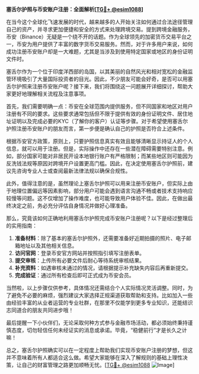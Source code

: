 **塞舌尔护照与币安账户注册：全面解析[[TG💪+ @esim1088](https://t.me/s/esim1088)]**

在当今这个全球化飞速发展的时代，越来越多的人开始关注如何通过合法途径管理自己的资产，并寻求更加便捷和安全的方式来处理跨境交易。提到跨境金融服务，币安（Binance）无疑是一个绕不开的话题。作为全球领先的加密货币交易平台之一，币安为用户提供了丰富的数字货币交易服务。然而，对于许多用户来说，如何成功注册币安账户却是一大难题，尤其是当涉及到使用特定国家或地区的身份证明文件时。

塞舌尔作为一个位于印度洋西部的岛国，以其美丽的自然风光和相对宽松的金融监管环境吸引了大量国际投资者的目光。因此，不少朋友可能会好奇，是否可以用塞舌尔护照来注册币安账户呢？接下来，我们将围绕这一问题展开详细探讨，帮助大家更好地理解相关流程及注意事项。

首先，我们需要明确一点：币安在全球范围内提供服务，但不同国家和地区对用户注册有不同的要求。这些要求通常包括但不限于提供有效的身份证明文件、居住地址证明以及完成必要的KYC（了解你的客户）认证等步骤。对于希望使用塞舌尔护照注册币安账户的朋友而言，第一步便是确认自己的护照是否符合上述条件。

根据币安官方政策，原则上，只要护照信息真实有效且能够清晰显示持证人的个人信息，就可以用于注册。但是，实际操作中还存在一些潜在障碍需要特别注意。例如，部分国家可能对非居民开设本地银行账户有严格限制；而某些地区则可能因为反洗钱法规等原因对跨境开户设置更高门槛。因此，在决定使用塞舌尔护照前，建议先咨询专业人士或查阅最新法律法规以确保合规性。

此外，值得注意的是，虽然理论上塞舌尔护照可以用来注册币安账户，但实际上由于地理位置偏远等因素影响，部分用户可能会遇到语言沟通不畅或者技术支持响应较慢等问题。这不仅增加了操作难度，也可能导致用户体验不佳。因此，在做出最终决定之前，务必充分评估自身情况并做好心理准备。

那么，究竟该如何正确地利用塞舌尔护照完成币安账户注册呢？以下是经过整理后的实用指南：

1. **准备材料**：除了基本的塞舌尔护照外，还需要准备好近期拍摄的照片、电子邮箱地址以及其他相关信息。
2. **访问官网**：登录币安官方网站并按照指引填写注册表单。
3. **提交审核**：上传所有必要文件后耐心等待系统审核结果。
4. **补充资料**：如遇审核未通过的情况，请根据提示补充缺失内容后再重新提交。
5. **完成验证**：通过所有检查后即可正式成为币安会员。

当然啦，以上步骤仅供参考，具体情况还需结合个人实际情况灵活调整。同时，为了避免不必要的麻烦，强烈建议大家选择正规渠道获取帮助和支持。比如加入一些由经验丰富的从业者运营的专业社群，在那里不仅能学到更多专业知识，还能结识志同道合的朋友共同进步哦！

最后提醒一下小伙伴们，无论采取何种方式参与金融市场活动，都必须始终秉持谨慎态度，切勿轻信任何未经证实的消息或承诺。毕竟，“稳健前行”才是长久之计嘛！

总之，塞舌尔护照确实可以在一定程度上帮助我们实现币安账户注册的梦想，但这并不意味着所有人都适合这么做。希望大家能够在深入了解规则的基础上理性决策，让自己的财富管理之路更加顺畅无忧。[[TG💪+ @esim1088](https://t.me/s/esim1088) ![Image](https://i.postimg.cc/4NQfJmqS/Snipaste-2025-05-13-00-14-12.png)]